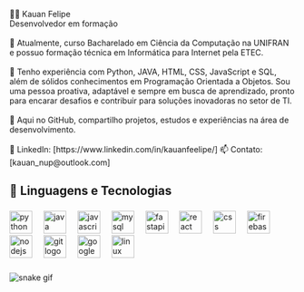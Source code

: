 <p align="left">👨‍💻 Kauan Felipe<br>Desenvolvedor em formação<br><br>👋  Atualmente, curso Bacharelado em Ciência da Computação na UNIFRAN e possuo formação técnica em Informática para Internet pela ETEC.<br><br>🚀 Tenho experiência com Python, JAVA, HTML, CSS, JavaScript e SQL, além de sólidos conhecimentos em Programação Orientada a Objetos. Sou uma pessoa proativa, adaptável e sempre em busca de aprendizado, pronto para encarar desafios e contribuir para soluções inovadoras no setor de TI.<br><br>📌 Aqui no GitHub, compartilho projetos, estudos e experiências na área de desenvolvimento.<br><br>🔗 LinkedIn: [https://www.linkedin.com/in/kauanfeelipe/] 📫 Contato: [kauan_nup@outlook.com]</p>

###

<h2 align="left">🤖 Linguagens e Tecnologias</h2>

###

<div align="left">
  <img src="https://cdn.jsdelivr.net/gh/devicons/devicon/icons/python/python-original.svg" height="40" alt="python logo"  />
  <img width="12" />
  <img src="https://cdn.jsdelivr.net/gh/devicons/devicon/icons/java/java-original.svg" height="40" alt="java logo"  />
  <img width="12" />
  <img src="https://cdn.jsdelivr.net/gh/devicons/devicon/icons/javascript/javascript-original.svg" height="40" alt="javascript logo"  />
  <img width="12" />
  <img src="https://cdn.jsdelivr.net/gh/devicons/devicon/icons/mysql/mysql-original.svg" height="40" alt="mysql logo"  />
  <img width="12" />
  <img src="https://cdn.jsdelivr.net/gh/devicons/devicon/icons/fastapi/fastapi-original.svg" height="40" alt="fastapi logo"  />
  <img width="12" />
  <img src="https://cdn.jsdelivr.net/gh/devicons/devicon/icons/react/react-original.svg" height="40" alt="react logo"  />
  <img width="12" />
  <img src="https://cdn.jsdelivr.net/gh/devicons/devicon/icons/css3/css3-original.svg" height="40" alt="css logo"  />
  <img width="12" />
  <img src="https://cdn.jsdelivr.net/gh/devicons/devicon/icons/firebase/firebase-plain.svg" height="40" alt="firebase logo"  />
  <img width="12" />
  <img src="https://cdn.jsdelivr.net/gh/devicons/devicon/icons/nodejs/nodejs-original.svg" height="40" alt="nodejs logo"  />
  <img width="12" />
  <img src="https://cdn.jsdelivr.net/gh/devicons/devicon/icons/git/git-original.svg" height="40" alt="git logo"  />
  <img width="12" />
  <img src="https://cdn.jsdelivr.net/gh/devicons/devicon/icons/googlecloud/googlecloud-original.svg" height="40" alt="googlecloud logo"  />
  <img width="12" />
  <img src="https://cdn.jsdelivr.net/gh/devicons/devicon/icons/linux/linux-original.svg" height="40" alt="linux logo"  />
</div>

###

![snake gif](https://github.com/kauanfeelipe/https://github.com/kauanfeelipe/kauanfeelipe/blob/output/github-contribution-grid-snake.svg)

###
